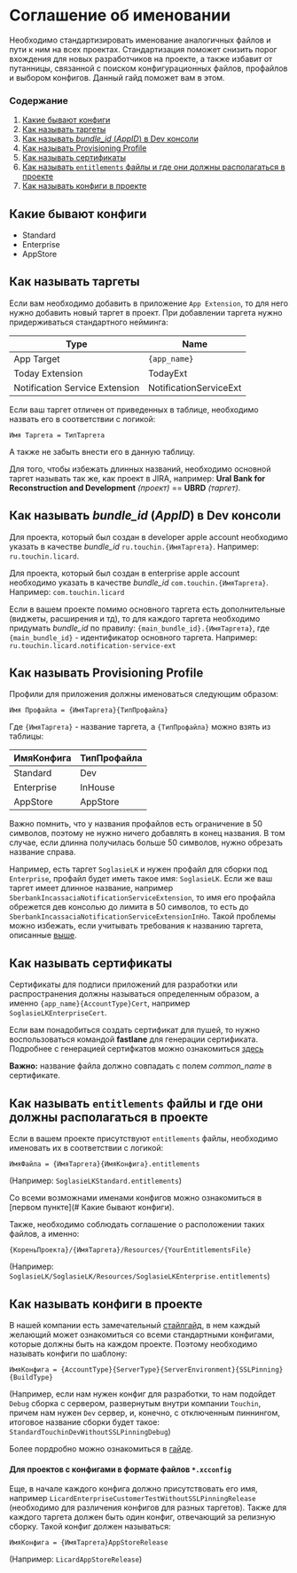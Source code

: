 # Соглашение об именовании

Необходимо стандартизировать именование аналогичных файлов и пути к ним на всех проектах. Стандартизация поможет снизить порог вхождения для новых разработчиков на проекте, а также избавит от путанницы, связанной с поиском конфигурационных файлов, профайлов и выбором конфигов. Данный гайд поможет вам в этом.

### Содержание

1. [Какие бывают конфиги](#Какие-бывают-конфиги)
2. [Как называть таргеты](#Как-называть-таргеты)
3. [Как называть *bundle_id* (*AppID*) в Dev консоли](#Как-называть-*bundle_id*-(*AppID*)-в-Dev-консоли)
4. [Как называть Provisioning Profile](#Как-называть-Provisioning-Profile)
5. [Как называть сертификаты](#Как-называть-сертификаты)
6. [Как называть `entitlements` файлы и где они должны располагаться в проекте](#Как-называть-`entitlements`-файлы-и-где-они-должны-располагаться-в-проекте)
7. [Как называть конфиги в проекте](#Как-называть-конфиги-в-проекте)


## Какие бывают конфиги

- Standard
- Enterprise
- AppStore

## Как называть таргеты
Если вам необходимо добавить в приложение `App Extension`, то для него нужно добавить новый таргет в проект. При добавлении таргета нужно придерживаться стандартного нейминга:

| Type | Name |
|---|---|
| App Target | `{app_name}` |
| Today Extension | TodayExt |
| Notification Service Extension | NotificationServiceExt |

Если ваш таргет отличен от приведенных в таблице, необходимо назвать его в соответствии с логикой:
	
`Имя Таргета = ТипТаргета` 
	
А также не забыть внести его в данную таблицу.

Для того, чтобы избежать длинных названий, необходимо основной таргет называть так же, как проект в JIRA, например: **Ural Bank for Reconstruction and Development** *(проект)* == **UBRD** *(таргет)*.

## Как называть *bundle_id* (*AppID*) в Dev консоли

Для проекта, который был создан в developer apple account необходимо указать в качестве *bundle_id* `ru.touchin.{ИмяТаргета}`. Например: `ru.touchin.licard`.

Для проекта, который был создан в enterprise apple account необходимо указать в качестве *bundle_id* `com.touchin.{ИмяТаргета}`. Например: `com.touchin.licard`

Если в вашем проекте помимо основного таргета есть дополнительные (виджеты, расширения и тд), то для каждого таргета необходимо придумать *bundle_id* по правилу: `{main_bundle_id}.{ИмяТаргета}`, где `{main_bundle_id}` - идентификатор основного таргета. Например: `ru.touchin.licard.notification-service-ext`

## Как называть Provisioning Profile

Профили для приложения должны именоваться следующим образом:

`Имя Профайла = {ИмяТаргета}{ТипПрофайла}`

Где `{ИмяТаргета}` - название таргета, а `{ТипПрофайла}` можно взять из таблицы:

| ИмяКонфига | ТипПрофайла |
|---|---|
| Standard | Dev |
| Enterprise | InHouse |
| AppStore | AppStore |

Важно помнить, что у названия профайлов есть ограничение в 50 символов, поэтому не нужно ничего добавлять в конец названия. В том случае, если длинна получилась больше 50 символов, нужно обрезать название справа.

Например, есть таргет `SoglasieLK` и нужен профайл для сборки под `Enterprise`, профайл будет иметь такое имя: `SoglasieLK`. Если же ваш таргет имеет длинное название, например `SberbankIncassaciaNotificationServiceExtension`, то имя его профайла обрежется дев консолью до лимита в 50 символов, то есть до `SberbankIncassaciaNotificationServiceExtensionInHo`. Такой проблемы можно избежать, если учитывать требования к названию таргета, описанные [выше](#Как-называть-таргеты).

## Как называть сертификаты

Сертификаты для подписи приложений для разработки или распространения должны называться определенным образом, а именно `{app_name}{AccountType}Cert`, например `SoglasieLKEnterpriseCert`. 

Если вам понадобиться создать сертификат для пушей, то нужно воспользоваться командой **fastlane** для генерации сертификата. Подробнее с генерацией сертифкатов можно ознакомиться [здесь](../CheatSheets/Fastlane_cheat_sheet.md)

**Важно:** название файла должно совпадать с полем *common_name* в сертификате.

## Как называть `entitlements` файлы и где они должны располагаться в проекте

Если в вашем проекте присутствуют `entitlements` файлы, необходимо именовать их в соответствии с логикой:

`ИмяФайла = {ИмяТаргета}{ИмяКонфига}.entitlements`

(Например: `SoglasieLKStandard.entitlements`)

Со всеми возможнами именами конфигов можно ознакомиться в [первом пункте](# Какие бывают конфиги).

Также, необходимо соблюдать соглашение о расположении таких файлов, а именно:

`{КореньПроекта}/{ИмяТаргета}/Resources/{YourEntitlementsFile}`

(Например: `SoglasieLK/SoglasieLK/Resources/SoglasieLKEnterprise.entitlements`)

## Как называть конфиги в проекте

В нашей компании есть замечательный [стайлгайд](../../general/setupBuildGuide.md), в нем каждый желающий может ознакомиться со всеми стандартными конфигами, которые должны быть на каждом проекте. Поэтому необходимо называть конфиги по шаблону:

`ИмяКонфига = {AccountType}{ServerType}{ServerEnvironment}{SSLPinning}{BuildType}`

(Например, если нам нужен конфиг для разработки, то нам подойдет `Debug` сборка с сервером, развернутым внутри компании `Touchin`, причем нам нужен `Dev` сервер, и, конечно, с отключенным пиннингом, итоговое название сборки будет такое: `StandardTouchinDevWithoutSSLPinningDebug`)

Более пордробно можно ознакомиться в [гайде](Xcode_Build_Configurations_Guide.md).

#### Для проектов с конфигами в формате файлов `*.xcconfig`

Еще, в начале каждого конфига должно присутствовать его имя, например `LicardEnterpriseCustomerTestWithoutSSLPinningRelease` (необходимо для различения конфигов для разных таргетов). Также для каждого таргета должен быть один конфиг, отвечающий за релизную сборку. Такой конфиг должен называться:

`ИмяКонфига = {ИмяТаргета}AppStoreRelease` 

(Например: `LicardAppStoreRelease`)